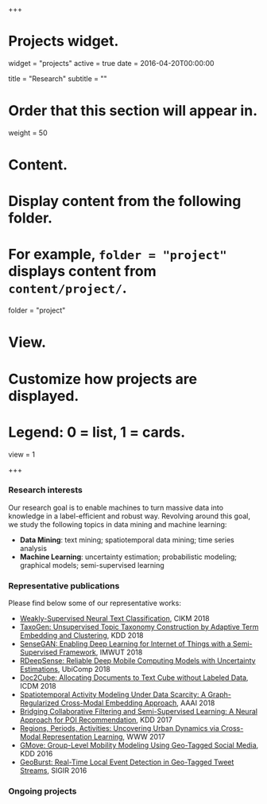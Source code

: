 +++
# Projects widget.
widget = "projects"
active = true
date = 2016-04-20T00:00:00

title = "Research"
subtitle = ""

# Order that this section will appear in.
weight = 50

# Content.
# Display content from the following folder.
# For example, `folder = "project"` displays content from `content/project/`.
folder = "project"

# View.
# Customize how projects are displayed.
# Legend: 0 = list, 1 = cards.
view = 1

+++

### Research interests

Our research goal is to enable machines to turn massive data into knowledge in
a label-efficient and robust way.  Revolving around this goal, we study the
following topics in data mining and machine learning:  
- **Data Mining**: text mining; spatiotemporal data mining; time series analysis  
- **Machine Learning**: uncertainty estimation; probabilistic modeling; graphical models; semi-supervised learning

### Representative publications

Please find below some of our representative works:  
- [Weakly-Supervised Neural Text Classification](/papers/cikm18a.pdf), CIKM 2018  
- [TaxoGen: Unsupervised Topic Taxonomy Construction by Adaptive Term Embedding and Clustering](/papers/kdd18a.pdf), KDD 2018  
- [SenseGAN: Enabling Deep Learning for Internet of Things with a Semi-Supervised Framework](https://dl.acm.org/citation.cfm?id=3264954), IMWUT 2018  
- [RDeepSense: Reliable Deep Mobile Computing Models with Uncertainty Estimations](https://arxiv.org/pdf/1709.02980.pdf), UbiComp 2018  
- [Doc2Cube: Allocating Documents to Text Cube without Labeled Data](/papers/icdm18.pdf), ICDM 2018  
- [Spatiotemporal Activity Modeling Under Data Scarcity: A Graph-Regularized Cross-Modal Embedding Approach](/papers/aaai18a.pdf), AAAI 2018  
- [Bridging Collaborative Filtering and Semi-Supervised Learning: A Neural Approach for POI Recommendation](/papers/kdd17a.pdf), KDD 2017  
- [Regions, Periods, Activities: Uncovering Urban Dynamics via Cross-Modal Representation Learning](/papers/www17.pdf), WWW 2017   
- [GMove: Group-Level Mobility Modeling Using Geo-Tagged Social Media](/papers/kdd16.pdf), KDD 2016  
- [GeoBurst: Real-Time Local Event Detection in Geo-Tagged Tweet Streams](/papers/sigir16.pdf), SIGIR 2016  


### Ongoing projects


